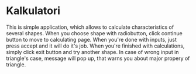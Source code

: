 # Kalkulatori
This is simple application, which allows to calculate characteristics of several shapes. When you choose shape with radiobutton, click continue button to move to calculating page. When you're done with inputs, just press accept and it will do it's job. When you're finished with calculations, simply click exit button and try another shape. In case of wrong input in triangle's case, message will pop up, that warns you about major propery of triangle.

